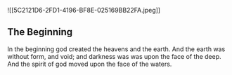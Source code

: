 ![[5C2121D6-2FD1-4196-BF8E-025169BB22FA.jpeg]]

## The Beginning
In the beginning god created the heavens and the earth. And the earth was without form, and void; and darkness was was upon the face of the deep. And the spirit of god moved upon the face of the waters.



